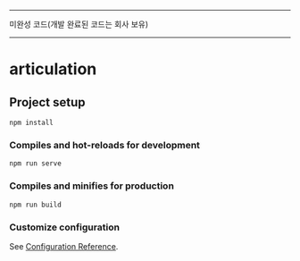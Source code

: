**********
미완성 코드(개발 완료된 코드는 회사 보유)
**********

# articulation

## Project setup
```
npm install
```

### Compiles and hot-reloads for development
```
npm run serve
```

### Compiles and minifies for production
```
npm run build
```

### Customize configuration
See [Configuration Reference](https://cli.vuejs.org/config/).

